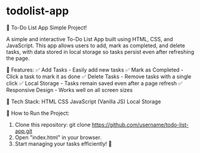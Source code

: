 # todolist-app
📝 To-Do List App Simple Project!

A simple and interactive To-Do List App built using HTML, CSS, and JavaScript.
This app allows users to add, mark as completed, and delete tasks, with data stored in local storage so tasks persist even after refreshing the page.

🔹 Features:
✅ Add Tasks - Easily add new tasks
✅ Mark as Completed - Click a task to mark it as done
✅ Delete Tasks - Remove tasks with a single click
✅ Local Storage - Tasks remain saved even after a page refresh
✅ Responsive Design - Works well on all screen sizes

🎨 Tech Stack:
HTML
CSS
JavaScript (Vanilla JS)
Local Storage

🚀 How to Run the Project:
1. Clone this repository: git clone https://github.com/username/todo-list-app.git
2. Open "index.html" in your browser.
3. Start managing your tasks efficiently! 🎯
